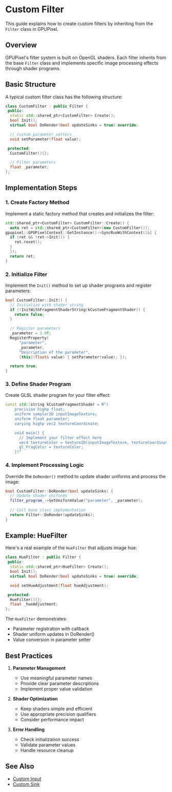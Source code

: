# Custom Filter

This guide explains how to create custom filters by inheriting from the `Filter` class in GPUPixel.

## Overview

GPUPixel's filter system is built on OpenGL shaders. Each filter inherits from the base `Filter` class and implements specific image processing effects through shader programs.

## Basic Structure

A typical custom filter class has the following structure:

```cpp
class CustomFilter : public Filter {
 public:
  static std::shared_ptr<CustomFilter> Create();
  bool Init();
  virtual bool DoRender(bool updateSinks = true) override;

  // Custom parameter setters
  void setParameter(float value);

 protected:
  CustomFilter(){};

  // Filter parameters
  float _parameter;
};
```

## Implementation Steps

### 1. Create Factory Method

Implement a static factory method that creates and initializes the filter:

```cpp
std::shared_ptr<CustomFilter> CustomFilter::Create() {
  auto ret = std::shared_ptr<CustomFilter>(new CustomFilter());
gpupixel::GPUPixelContext::GetInstance()->SyncRunWithContext([&] {
  if (ret && !ret->Init()) {
    ret.reset();
  }
  });
  return ret;
}
```

### 2. Initialize Filter

Implement the `Init()` method to set up shader programs and register parameters:

```cpp
bool CustomFilter::Init() {
  // Initialize with shader string
  if (!InitWithFragmentShaderString(kCustomFragmentShader)) {
    return false;
  }

  // Register parameters
  _parameter = 1.0f;
  RegisterProperty(
      "parameter",
      _parameter,
      "Description of the parameter",
      [this](float& value) { setParameter(value); });

  return true;
}
```

### 3. Define Shader Program

Create GLSL shader program for your filter effect:

```cpp
const std::string kCustomFragmentShader = R"(
    precision highp float;
    uniform sampler2D inputImageTexture;
    uniform float parameter;
    varying highp vec2 textureCoordinate;

    void main() {
      // Implement your filter effect here
      vec4 textureColor = texture2D(inputImageTexture, textureCoordinate);
      gl_FragColor = textureColor;
    })"
```

### 4. Implement Processing Logic

Override the `DoRender()` method to update shader uniforms and process the image:

```cpp
bool CustomFilter::DoRender(bool updateSinks) {
  // Update shader uniforms
  filter_program_->SetUniformValue("parameter", _parameter);
  
  // Call base class implementation
  return Filter::DoRender(updateSinks);
}
```

## Example: HueFilter

Here's a real example of the `HueFilter` that adjusts image hue:

```cpp
class HueFilter : public Filter {
 public:
  static std::shared_ptr<HueFilter> Create();
  bool Init();
  virtual bool DoRender(bool updateSinks = true) override;

  void setHueAdjustment(float hueAdjustment);

 protected:
  HueFilter(){};
  float _hueAdjustment;
};
```

The `HueFilter` demonstrates:
- Parameter registration with callback
- Shader uniform updates in DoRender()
- Value conversion in parameter setter

## Best Practices

1. **Parameter Management**
   - Use meaningful parameter names
   - Provide clear parameter descriptions
   - Implement proper value validation

2. **Shader Optimization**
   - Keep shaders simple and efficient
   - Use appropriate precision qualifiers
   - Consider performance impact

3. **Error Handling**
   - Check initialization success
   - Validate parameter values
   - Handle resource cleanup

## See Also

- [Custom Input](./custom_input.md)
- [Custom Sink](./custom_target.md)